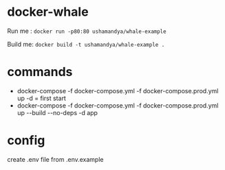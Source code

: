 # docker-whale

Run me : `docker run -p80:80 ushamandya/whale-example`

Build me: `docker build -t ushamandya/whale-example .`

# commands
- docker-compose -f docker-compose.yml -f docker-compose.prod.yml up -d = first start
- docker-compose -f docker-compose.yml -f docker-compose.prod.yml up --build --no-deps -d app


# config
create .env file from .env.example